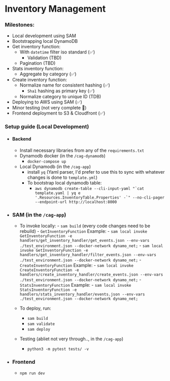 # Inventory Management

### Milestones:
- Local development using SAM
- Bootstrapping local DynamoDB
- Get inventory function:
	- With `datetime` filter iso standard (✅)
		- Validation (TBD)
	- Pagination (TBD)
-  Stats inventory function:
	- Aggregate by category (✅)
-  Create inventory function:
	- Normalize name for consistent hashing (✅)
		- `Sha1` hashing as primary key (✅)
	- Normalize category to unique ID (TDB)
- Deploying to AWS using SAM (✅)
- Minor testing (not very complete 😬)
- Frontend deployment to S3 & Cloudfront (✅)


### Setup guide (Local Development)

- #### Backend
  - Install necessary libraries from any of the `requirements.txt`
  - Dynamodb docker (in the `/cag-dynamodb`)
    - `docker-compose up`
  - Local Dynamodb (in the `/cag-app`)
    - install `yq` (Yaml parser, I'd prefer to use this to sync with whatever changes is done to `template.yml`)
    - To bootstrap local dynamodb table:
      - ```aws dynamodb create-table --cli-input-yaml "`cat template.yaml | yq e '.Resources.InventoryTable.Properties' -`" --no-cli-pager --endpoint-url http://localhost:8000```
      
- ### SAM (in the `/cag-app`)
	- To invoke locally:
		    - `sam build` (every code changes need to be rebuild)
		    - `GetInventoryFunction` Example:
		      - ```sam local invoke GetInventoryFunction -e handlers/get_inventory_handler/get_events.json --env-vars ./test_environment.json --docker-network dynamo_net;```
		      - ```sam local invoke GetInventoryFunction -e handlers/get_inventory_handler/filter_events.json --env-vars ./test_environment.json --docker-network dynamo_net;```
		    - `CreateInventoryFunction` Example:
		      - ```sam local invoke CreateInventoryFunction -e handlers/create_inventory_handler/create_events.json --env-vars ./test_environment.json --docker-network dynamo_net;```
		    - `StatsInventoryFunction` Example:
		      - ```sam local invoke StatsInventoryFunction -e handlers/stats_inventory_handler/events.json --env-vars ./test_environment.json --docker-network dynamo_net;```
	- To deploy, run:
	  - `sam build`
	  - `sam validate`
	  - `sam deploy`

  - Testing (abliet not very through.., in the `/cag-app`)
    - `python3 -m pytest tests/ -v`

- ### Frontend
  - `npm run dev`

